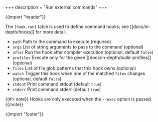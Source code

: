 +++
description = "Run external commands"
+++

{{import "header"}}

The `[hook.run]` table is used to define command hooks; see [[docs/in-depth/hooks]] for more detail.

* `path` Path to the command to execute (required)
* `args` List of string arguments to pass to the command (optional)
* `after` Run the hook after compiler execution (optional, default `false`)
* `profiles` Execute only for the given [[docs/in-depth/build-profiles]] (optional)
* `files` List of file glob patterns that this hook owns (optional)
* `watch` Trigger this hook when one of the matched `files` changes (optional, default `false`)
* `stdout` Print command stdout (default `true`)
* `stderr` Print command stderr (default `true`)

{{#> note}}
Hooks are only executed when the `--exec` option is passed.
{{/note}}

{{import "footer"}}
